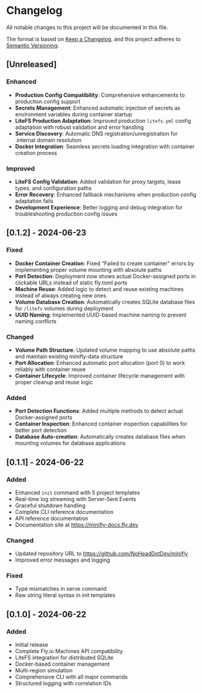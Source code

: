 # Changelog

All notable changes to this project will be documented in this file.

The format is based on [Keep a Changelog](https://keepachangelog.com/en/1.0.0/),
and this project adheres to [Semantic Versioning](https://semver.org/spec/v2.0.0.html).

## [Unreleased]

### Enhanced
- **Production Config Compatibility**: Comprehensive enhancements to production config support
- **Secrets Management**: Enhanced automatic injection of secrets as environment variables during container startup
- **LiteFS Production Adaptation**: Improved production `litefs.yml` config adaptation with robust validation and error handling
- **Service Discovery**: Automatic DNS registration/unregistration for .internal domain resolution
- **Docker Integration**: Seamless secrets loading integration with container creation process

### Improved
- **LiteFS Config Validation**: Added validation for proxy targets, lease types, and configuration paths
- **Error Recovery**: Enhanced fallback mechanisms when production config adaptation fails
- **Development Experience**: Better logging and debug integration for troubleshooting production config issues

## [0.1.2] - 2024-06-23

### Fixed
- **Docker Container Creation**: Fixed "Failed to create container" errors by implementing proper volume mounting with absolute paths
- **Port Detection**: Deployment now shows actual Docker-assigned ports in clickable URLs instead of static fly.toml ports
- **Machine Reuse**: Added logic to detect and reuse existing machines instead of always creating new ones
- **Volume Database Creation**: Automatically creates SQLite database files for `/litefs` volumes during deployment
- **UUID Naming**: Implemented UUID-based machine naming to prevent naming conflicts

### Changed
- **Volume Path Structure**: Updated volume mapping to use absolute paths and maintain existing minifly-data structure
- **Port Allocation**: Enhanced automatic port allocation (port 0) to work reliably with container reuse
- **Container Lifecycle**: Improved container lifecycle management with proper cleanup and reuse logic

### Added
- **Port Detection Functions**: Added multiple methods to detect actual Docker-assigned ports
- **Container Inspection**: Enhanced container inspection capabilities for better port detection
- **Database Auto-creation**: Automatically creates database files when mounting volumes for database applications

## [0.1.1] - 2024-06-22

### Added
- Enhanced `init` command with 5 project templates
- Real-time log streaming with Server-Sent Events
- Graceful shutdown handling
- Complete CLI reference documentation
- API reference documentation
- Documentation site at https://minifly-docs.fly.dev

### Changed
- Updated repository URL to https://github.com/NoHeadDotDev/minifly
- Improved error messages and logging

### Fixed
- Type mismatches in serve command
- Raw string literal syntax in init templates

## [0.1.0] - 2024-06-22

### Added
- Initial release
- Complete Fly.io Machines API compatibility
- LiteFS integration for distributed SQLite
- Docker-based container management
- Multi-region simulation
- Comprehensive CLI with all major commands
- Structured logging with correlation IDs